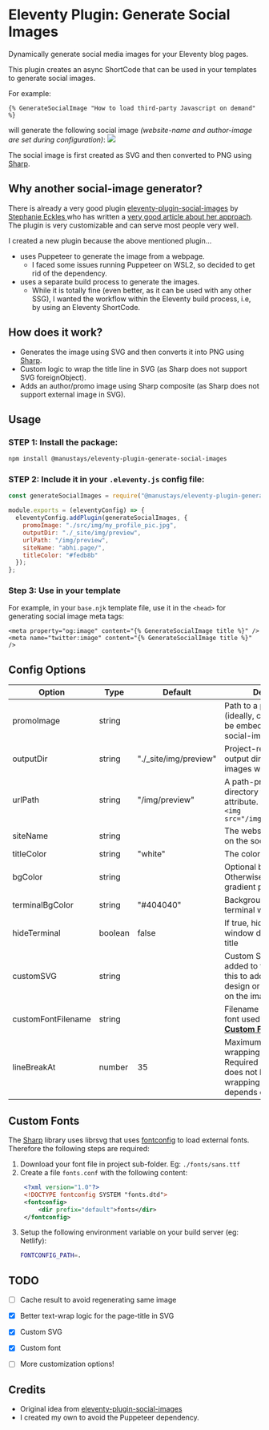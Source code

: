 # Eleventy Plugin: Generate Social Images

Dynamically generate social media images for your Eleventy blog pages.

This plugin creates an async ShortCode that can be used in your templates to generate social images.

For example:
```njk
{% GenerateSocialImage "How to load third-party Javascript on demand" %}
```
will generate the following social image _(website-name and author-image are set during configuration)_:
[![](https://abhi.page/img/preview/how-to-load-third-party-javascript-on-demand.png)](https://abhi.page/notes/load-third-party-javascript-on-demand/)

The social image is first created as SVG and then converted to PNG using [Sharp](https://github.com/lovell/sharp).

## Why another social-image generator?
There is already a very good plugin [eleventy-plugin-social-images](https://github.com/5t3ph/eleventy-plugin-social-images) by [Stephanie Eckles
](https://dev.to/5t3ph) who has written a [very good article about her approach](https://dev.to/5t3ph/automated-social-sharing-images-with-puppeteer-11ty-and-netlify-22ln). The plugin is very customizable and can serve most people very well.

I created a new plugin because the above mentioned plugin...
* uses Puppeteer to generate the image from a webpage.
  * I faced some issues running Puppeteer on WSL2, so decided to get rid of the dependency.
* uses a separate build process to generate the images.
  * While it is totally fine (even better, as it can be used with any other SSG), I wanted the workflow within the Eleventy build process, i.e, by using an Eleventy ShortCode.

## How does it work?
* Generates the image using SVG and then converts it into PNG using [Sharp](https://github.com/lovell/sharp).
* Custom logic to wrap the title line in SVG (as Sharp does not support SVG foreignObject).
* Adds an author/promo image using Sharp composite (as Sharp does not support external image in SVG).

## Usage

### STEP 1: Install the package:
```bash
npm install @manustays/eleventy-plugin-generate-social-images
```

### STEP 2: Include it in your `.eleventy.js` config file:

```js
const generateSocialImages = require("@manustays/eleventy-plugin-generate-social-images");

module.exports = (eleventyConfig) => {
  eleventyConfig.addPlugin(generateSocialImages, {
    promoImage: "./src/img/my_profile_pic.jpg",
    outputDir: "./_site/img/preview",
    urlPath: "/img/preview",
	siteName: "abhi.page/",
	titleColor: "#fedb8b"
  });
};
```

### Step 3: Use in your template
For example, in your `base.njk` template file, use it in the `<head>` for generating social image meta tags:
```njk
<meta property="og:image" content="{% GenerateSocialImage title %}" />
<meta name="twitter:image" content="{% GenerateSocialImage title %}" />
```


## Config Options

| Option      | Type   | Default       | Description |
| ----------- | ------ | ------------- |-------------|
| promoImage  | string |               | Path to a promo Image (ideally, circular) that will be embedded in the social-images |
| outputDir   | string | "./\_site/img/preview" | Project-relative path to the output directory where images will be generated |
| urlPath     | string | "/img/preview" | A path-prefix-esque directory for the &lt;img src&gt; attribute. e.g. `/img/` for `<img src="/img/MY_IMAGE.jpeg">` |
| siteName    | string |               | The website name to show on the social-image |
| titleColor  | string | "white"       | The color of the page-title |
| bgColor     | string |               | Optional background color. Otherwise, shows the gradient pattern |
| terminalBgColor| string | "#404040"  | Background color of the terminal window design |
| hideTerminal  | boolean | false      | If true, hides the terminal window design behind the title |
| customSVG     | string  |            | Custom SVG code to be added to the image. Use this to add your own design or text anywhere on the image |
| customFontFilename | string |        | Filename of custom local font used for title ([see **Custom Fonts**](#custom-fonts)) |
| lineBreakAt  | number | 35           | Maximum row length for wrapping the title. Required because SVG does not have auto-wrapping text. Should depends on the font used |

## Custom Fonts
The [Sharp](https://github.com/lovell/sharp) library uses librsvg that uses [fontconfig](https://www.freedesktop.org/software/fontconfig/fontconfig-user) to load external fonts. Therefore the following steps are required:
1. Download your font file in project sub-folder. Eg: `./fonts/sans.ttf`
2. Create a file `fonts.conf` with the following content:
   ```xml
	<?xml version="1.0"?>
	<!DOCTYPE fontconfig SYSTEM "fonts.dtd">
	<fontconfig>
		<dir prefix="default">fonts</dir>
	</fontconfig>
	```
3. Setup the following environment variable on your build server (eg: Netlify):
   ```bash
   FONTCONFIG_PATH=.
   ```


## TODO
- [ ] Cache result to avoid regenerating same image
- [x] Better text-wrap logic for the page-title in SVG
- [x] Custom SVG
- [x] Custom font
- [ ] More customization options!


## Credits

* Original idea from [eleventy-plugin-social-images](https://github.com/5t3ph/eleventy-plugin-social-images)
* I created my own to avoid the Puppeteer dependency.

